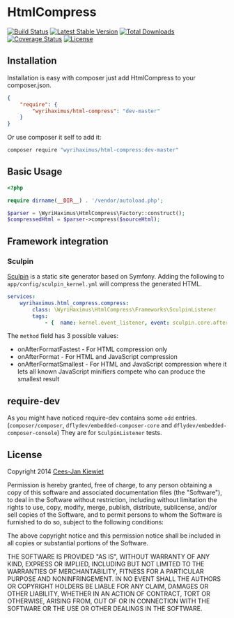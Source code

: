 HtmlCompress
============

[![Build Status](https://travis-ci.org/WyriHaximus/HtmlCompress.png)](https://travis-ci.org/WyriHaximus/HtmlCompress)
[![Latest Stable Version](https://poser.pugx.org/WyriHaximus/html-compress/v/stable.png)](https://packagist.org/packages/WyriHaximus/html-compress)
[![Total Downloads](https://poser.pugx.org/WyriHaximus/html-compress/downloads.png)](https://packagist.org/packages/WyriHaximus/html-compress)
[![Coverage Status](https://coveralls.io/repos/WyriHaximus/HtmlCompress/badge.png)](https://coveralls.io/r/WyriHaximus/HtmlCompress)
[![License](https://poser.pugx.org/wyrihaximus/html-compress/license.png)](https://packagist.org/packages/wyrihaximus/html-compress)

## Installation ##

Installation is easy with composer just add HtmlCompress to your composer.json.

```json
{
	"require": {
		"wyrihaximus/html-compress": "dev-master"
	}
}
```

Or use composer it self to add it:

```bash
composer require "wyrihaximus/html-compress:dev-master"
```

## Basic Usage ##

```php
<?php

require dirname(__DIR__) . '/vendor/autoload.php';

$parser = \WyriHaximus\HtmlCompress\Factory::construct();
$compressedHtml = $parser->compress($sourceHtml);
```

## Framework integration ##

### Sculpin ###

[Sculpin](https://sculpin.io/) is a static site generator based on Symfony. Adding the following to `app/config/sculpin_kernel.yml` will compress the generated HTML.

```yml
services:
    wyrihaximus.html_compress.compress:
        class: \WyriHaximus\HtmlCompress\Frameworks\SculpinListener
        tags:
            - {  name: kernel.event_listener, event: sculpin.core.after_format, method: onAfterFormatSmallest }
```

The `method` field has 3 possible values:
* onAfterFormatFastest - For HTML compression only
* onAfterFormat - For HTML and JavaScript compression
* onAfterFormatSmallest - For HTML and JavaScript compression where it lets all known JavaScript minifiers compete who can produce the smallest result

## require-dev ##

As you might have noticed require-dev contains some `odd` entries. (`composer/composer`, `dflydev/embedded-composer-core` and `dflydev/embedded-composer-console`) They are for `SculpinListener` tests.

## License ##

Copyright 2014 [Cees-Jan Kiewiet](http://wyrihaximus.net/)

Permission is hereby granted, free of charge, to any person
obtaining a copy of this software and associated documentation
files (the "Software"), to deal in the Software without
restriction, including without limitation the rights to use,
copy, modify, merge, publish, distribute, sublicense, and/or sell
copies of the Software, and to permit persons to whom the
Software is furnished to do so, subject to the following
conditions:

The above copyright notice and this permission notice shall be
included in all copies or substantial portions of the Software.

THE SOFTWARE IS PROVIDED "AS IS", WITHOUT WARRANTY OF ANY KIND,
EXPRESS OR IMPLIED, INCLUDING BUT NOT LIMITED TO THE WARRANTIES
OF MERCHANTABILITY, FITNESS FOR A PARTICULAR PURPOSE AND
NONINFRINGEMENT. IN NO EVENT SHALL THE AUTHORS OR COPYRIGHT
HOLDERS BE LIABLE FOR ANY CLAIM, DAMAGES OR OTHER LIABILITY,
WHETHER IN AN ACTION OF CONTRACT, TORT OR OTHERWISE, ARISING
FROM, OUT OF OR IN CONNECTION WITH THE SOFTWARE OR THE USE OR
OTHER DEALINGS IN THE SOFTWARE.
